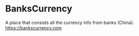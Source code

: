 # BanksCurrency
A place that consists all the currency info from banks (China).
https://bankscurrency.com
